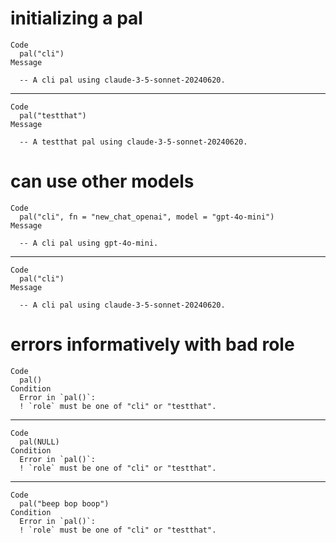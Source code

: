 # initializing a pal

    Code
      pal("cli")
    Message
      
      -- A cli pal using claude-3-5-sonnet-20240620. 

---

    Code
      pal("testthat")
    Message
      
      -- A testthat pal using claude-3-5-sonnet-20240620. 

# can use other models

    Code
      pal("cli", fn = "new_chat_openai", model = "gpt-4o-mini")
    Message
      
      -- A cli pal using gpt-4o-mini. 

---

    Code
      pal("cli")
    Message
      
      -- A cli pal using claude-3-5-sonnet-20240620. 

# errors informatively with bad role

    Code
      pal()
    Condition
      Error in `pal()`:
      ! `role` must be one of "cli" or "testthat".

---

    Code
      pal(NULL)
    Condition
      Error in `pal()`:
      ! `role` must be one of "cli" or "testthat".

---

    Code
      pal("beep bop boop")
    Condition
      Error in `pal()`:
      ! `role` must be one of "cli" or "testthat".

